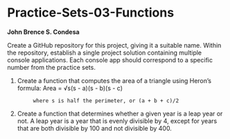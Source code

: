 # Practice-Sets-03-Functions
**John Brence S. Condesa**

Create a GitHub repository for this project, giving it a suitable name. Within the repository, establish a single project solution containing multiple console applications. Each console app should correspond to a specific number from the practice sets.

1. Create a function that computes the area of a triangle using Heron’s formula:
            Area = √s(s - a)(s - b)(s - c)

            where s is half the perimeter, or (a + b + c)/2

2. Create a function that determines whether a given year is a leap year or not. A leap year is a year that is evenly divisible by 4, except for years that are both divisible by 100 and not divisible by 400.
